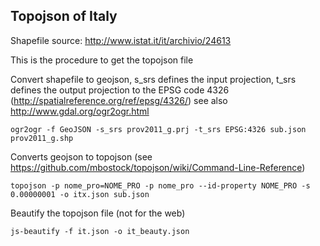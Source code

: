 Topojson of Italy
-----------------

Shapefile source: http://www.istat.it/it/archivio/24613

This is the procedure to get the topojson file

Convert shapefile to geojson, s_srs defines the input projection, t_srs defines the output projection to the EPSG code 4326 (http://spatialreference.org/ref/epsg/4326/)
see also http://www.gdal.org/ogr2ogr.html

    ogr2ogr -f GeoJSON -s_srs prov2011_g.prj -t_srs EPSG:4326 sub.json prov2011_g.shp

Converts geojson to topojson
(see https://github.com/mbostock/topojson/wiki/Command-Line-Reference)
    
    topojson -p nome_pro=NOME_PRO -p nome_pro --id-property NOME_PRO -s 0.00000001 -o itx.json sub.json

Beautify the topojson file (not for the web)

    js-beautify -f it.json -o it_beauty.json
